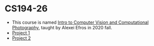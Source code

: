 # CS194-26
* This course is named [Intro to Computer Vision and Computational Photography](https://inst.eecs.berkeley.edu/~cs194-26/fa20/), taught by Alexei Efros in 2020 fall.
* [Project 1](https://inst.eecs.berkeley.edu/~cs194-26/fa20/upload/files/proj1/cs194-26-aaq/)
* [Project 2](https://inst.eecs.berkeley.edu/~cs194-26/fa20/upload/files/proj2/cs194-26-aaq/)
